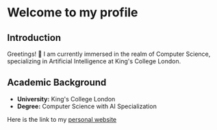 # Welcome to my profile

## Introduction
Greetings! 👋 I am currently immersed in the realm of Computer Science, specializing in Artificial Intelligence at King's College London.

## Academic Background
- **University:** King's College London
- **Degree:** Computer Science with AI Specialization

Here is the link to my [personal website](https://ryan-lim.vercel.app)

